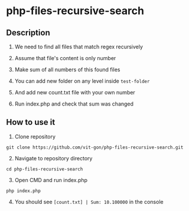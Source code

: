 # php-files-recursive-search

## Description
1. We need to find all files that match regex recursively
2. Assume that file's content is only number
3. Make sum of all numbers of this found files

1. You can add new folder on any level inside `test-folder`
2. And add new count.txt file with your own number
3. Run index.php and check that sum was changed

## How to use it

1. Clone repository
```
git clone https://github.com/vit-gon/php-files-recursive-search.git
```

2. Navigate to repository directory
```
cd php-files-recursive-search
```

3. Open CMD and run index.php
```
php index.php
```

4. You should see `[count.txt] | Sum: 10.100000` in the console